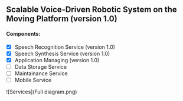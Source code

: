 ## Scalable Voice-Driven Robotic System on the Moving Platform (version 1.0)

#### Components:
* [x] Speech Recognition Service (version 1.0)
* [x] Speech Synthesis Service (version 1.0)
* [x] Application Managing (version 1.0)
* [ ] Data Storage Service
* [ ] Maintainance Service
* [ ] Mobile Service

![Services](Full diagram.png)
